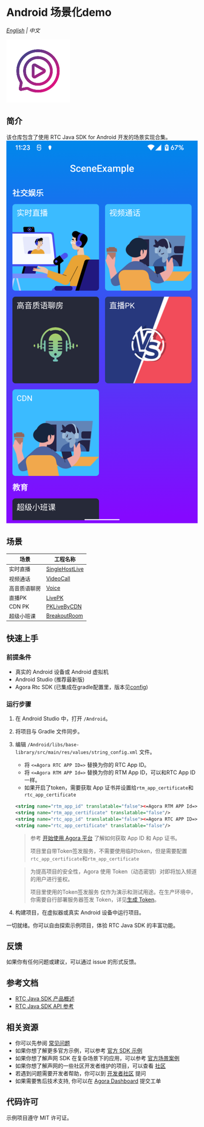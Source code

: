 # Android 场景化demo
_[English](README.md) | 中文_

![image](img_logo.jpg)

## 简介
该仓库包含了使用 RTC Java SDK for Android 开发的场景实现合集。
![image](img_case_zh.png)

## 场景
|场景|工程名称|
|----|----|
|实时直播|[SingleHostLive](./modules/SingleHostLive/)|
|视频通话|[VideoCall](./modules/VideoCall/)|
|高音质语聊房|[Voice](./modules/Voice/)|
|直播PK|[LivePK](./modules/LivePK/)|
|CDN PK|[PKLiveByCDN](./modules/PKLiveByCDN/)|
|超级小班课|[BreakoutRoom](./modules/BreakoutRoom/)|

## 快速上手
### 前提条件

- 真实的 Android 设备或 Android 虚拟机
- Android Studio (推荐最新版)
- Agora Rtc SDK (已集成在gradle配置里，版本见[config](config.gradle))

### 运行步骤

1. 在 Android Studio 中，打开 `/Android`。
2. 将项目与 Gradle 文件同步。
3. 编辑 `/Android/libs/base-library/src/main/res/values/string_config.xml` 文件。

    - 将 `<=Agora RTC APP ID=>` 替换为你的 RTC App ID。
    - 将 `<=Agora RTM APP Id=>` 替换为你的 RTM App ID，可以和RTC App ID一样。
    - 如果开启了token，需要获取 App 证书并设置给`rtm_app_certificate`和`rtc_app_certificate`

   ```xml
   <string name="rtm_app_id" translatable="false"><=Agora RTM APP Id=></string>
   <string name="rtm_app_certificate" translatable="false"/>
   <string name="rtc_app_id" translatable="false"><=Agora RTC APP ID=></string>
   <string name="rtc_app_certificate" translatable="false"/>
   ```

   > 参考 [开始使用 Agora 平台](https://docs.agora.io/cn/Agora%20Platform/get_appid_token) 了解如何获取 App ID 和 App 证书。
   >
   > 项目里自带Token签发服务，不需要使用临时token，但是需要配置`rtc_app_certificate`和`rtm_app_certificate`

   > 为提高项目的安全性，Agora 使用 Token（动态密钥）对即将加入频道的用户进行鉴权。
   >
   > 项目里使用的Token签发服务 仅作为演示和测试用途。在生产环境中，你需要自行部署服务器签发 Token，详见[生成 Token](https://docs.agora.io/cn/Interactive%20Broadcast/token_server)。

4. 构建项目，在虚拟器或真实 Android 设备中运行项目。

一切就绪。你可以自由探索示例项目，体验 RTC Java SDK 的丰富功能。

## 反馈

如果你有任何问题或建议，可以通过 issue 的形式反馈。

## 参考文档

- [RTC Java SDK 产品概述](https://docs.agora.io/cn/Interactive%20Broadcast/product_live?platform=Android)
- [RTC Java SDK API 参考](https://docs.agora.io/cn/Interactive%20Broadcast/API%20Reference/java/index.html)

## 相关资源

- 你可以先参阅 [常见问题](https://docs.agora.io/cn/faq)
- 如果你想了解更多官方示例，可以参考 [官方 SDK 示例](https://github.com/AgoraIO)
- 如果你想了解声网 SDK 在复杂场景下的应用，可以参考 [官方场景案例](https://github.com/AgoraIO-usecase)
- 如果你想了解声网的一些社区开发者维护的项目，可以查看 [社区](https://github.com/AgoraIO-Community)
- 若遇到问题需要开发者帮助，你可以到 [开发者社区](https://rtcdeveloper.com/) 提问
- 如果需要售后技术支持, 你可以在 [Agora Dashboard](https://dashboard.agora.io) 提交工单

## 代码许可

示例项目遵守 MIT 许可证。